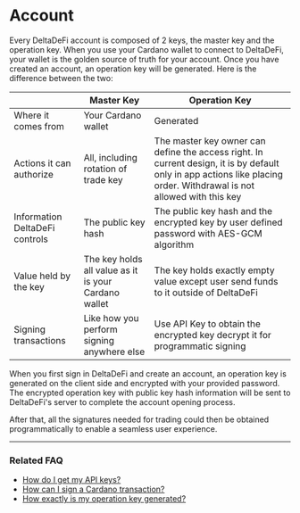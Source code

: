 # Account

Every DeltaDeFi account is composed of 2 keys, the master key and the operation key. When you use your Cardano wallet to connect to DeltaDeFi, your wallet is the golden source of truth for your account. Once you have created an account, an operation key will be generated. Here is the difference between the two:

|                                | Master Key                                           | Operation Key                                                                                                                                                         |
| ------------------------------ | ---------------------------------------------------- | --------------------------------------------------------------------------------------------------------------------------------------------------------------------- |
| Where it comes from            | Your Cardano wallet                                  | Generated                                                                                                                                                             |
| Actions it can authorize       | All, including rotation of trade key                 | The master key owner can define the access right. In current design, it is by default only in app actions like placing order. Withdrawal is not allowed with this key |
| Information DeltaDeFi controls | The public key hash                                  | The public key hash and the encrypted key by user defined password with AES-GCM algorithm                                                                             |
| Value held by the key          | The key holds all value as it is your Cardano wallet | The key holds exactly empty value except user send funds to it outside of DeltaDeFi                                                                                   |
| Signing transactions           | Like how you perform signing anywhere else           | Use API Key to obtain the encrypted key decrypt it for programmatic signing                                                                                           |



When you first sign in DeltaDeFi and create an account, an operation key is generated on the client side and encrypted with your provided password. The encrypted operation key with public key hash information will be sent to DeltaDeFi's server to complete the account opening process.

After that, all the signatures needed for trading could then be obtained programmatically to enable a seamless user experience.



***

### Related FAQ

* [How do I get my API keys?](../../../start-trading/developers/auth.md)
* [How can I sign a Cardano transaction?](../../../faq/cardano.md#how-can-i-sign-a-cardano-transaction)
* [How exactly is my operation key generated?](../../../faq/product.md#how-exactly-is-my-operation-key-generated)
